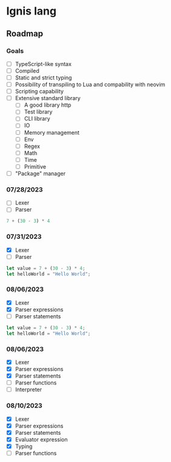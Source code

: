 # Ignis lang

## Roadmap

### Goals

- [ ] TypeScript-like syntax
- [ ] Compiled
- [ ] Static and strict typing
- [ ] Possibility of transpiling to Lua and compability with neovim
- [ ] Scripting capability
- [ ] Extensive standard library
    - [ ] A good library http
    - [ ] Test library
    - [ ] CLI library
    - [ ] IO
    - [ ] Memory management
    - [ ] Env
    - [ ] Regex
    - [ ] Math
    - [ ] Time
    - [ ] Primitive
- [ ] "Package" manager

### 07/28/2023

- [ ] Lexer
- [ ] Parser

```typescript
7 + (30 - 3) * 4
```

### 07/31/2023

- [X] Lexer
- [ ] Parser

```typescript
let value = 7 + (30 - 3) * 4;
let helloWorld = "Hello World";
```

### 08/06/2023

- [X] Lexer
- [X] Parser expressions
- [ ] Parser statements

```typescript
let value = 7 + (30 - 3) * 4;
let helloWorld = "Hello World";
```

### 08/06/2023

- [X] Lexer
- [X] Parser expressions
- [X] Parser statements
- [ ] Parser functions
- [ ] Interpreter

### 08/10/2023

- [X] Lexer
- [X] Parser expressions
- [X] Parser statements
- [X] Evaluator expression
- [X] Typing
- [ ] Parser functions
